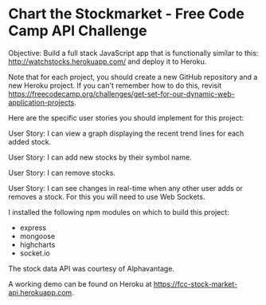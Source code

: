 # Chart the Stockmarket - Free Code Camp API Challenge
Objective: Build a full stack JavaScript app that is functionally similar to this: http://watchstocks.herokuapp.com/ and deploy it to Heroku.

Note that for each project, you should create a new GitHub repository and a new Heroku project. If you can't remember how to do this, revisit https://freecodecamp.org/challenges/get-set-for-our-dynamic-web-application-projects.

Here are the specific user stories you should implement for this project:

User Story: I can view a graph displaying the recent trend lines for each added stock.

User Story: I can add new stocks by their symbol name.

User Story: I can remove stocks.

User Story: I can see changes in real-time when any other user adds or removes a stock. For this you will need to use Web Sockets.

I installed the following npm modules on which to build this project:

* express
* mongoose
* highcharts
* socket.io

The stock data API was courtesy of Alphavantage.

A working demo can be found on Heroku at https://fcc-stock-market-api.herokuapp.com.
